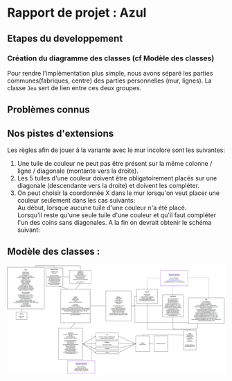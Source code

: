 # Rapport de projet : Azul

## Etapes du developpement

### Création du diagramme des classes (cf Modèle des classes)

Pour rendre l'implémentation plus simple, nous avons séparé les parties communes(fabriques, centre) des parties personnelles (mur, lignes). La classe `Jeu` sert de lien entre ces deux groupes.



## Problèmes connus

## Nos pistes d'extensions

Les règles afin de jouer à la variante avec le mur incolore sont les suivantes:
1.  Une tuile de couleur ne peut pas être présent sur la même colonne / ligne / diagonale (montante vers la droite).
2.  Les 5 tuiles d'une couleur doivent être obligatoirement placés sur une diagonale (descendante vers la droite) et doivent les compléter.  
3.  On peut choisir la coordonnée X dans le mur lorsqu'on veut placer une couleur seulement dans les cas suivants:   
Au début, lorsque aucune tuile d'une couleur n'a été placé.  
Lorsqu'il reste qu'une seule tuile d'une couleur et qu'il faut compléter l'un des coins sans diagonales.
A la fin on devrait obtenir le schéma suivant:




## Modèle des classes :
![diagramme](azul.png)